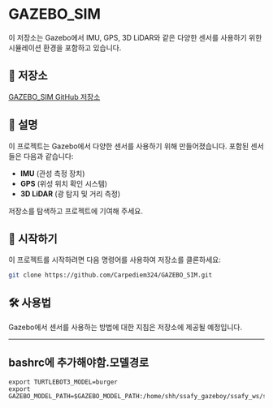 # GAZEBO_SIM

이 저장소는 Gazebo에서 IMU, GPS, 3D LiDAR와 같은 다양한 센서를 사용하기 위한 시뮬레이션 환경을 포함하고 있습니다.

## 📂 저장소

[GAZEBO_SIM GitHub 저장소](https://github.com/Carpediem324/GAZEBO_SIM.git)

## 📜 설명

이 프로젝트는 Gazebo에서 다양한 센서를 사용하기 위해 만들어졌습니다. 포함된 센서들은 다음과 같습니다:
- **IMU** (관성 측정 장치)
- **GPS** (위성 위치 확인 시스템)
- **3D LiDAR** (광 탐지 및 거리 측정)

저장소를 탐색하고 프로젝트에 기여해 주세요.

## 🚀 시작하기

이 프로젝트를 시작하려면 다음 명령어를 사용하여 저장소를 클론하세요:

```bash
git clone https://github.com/Carpediem324/GAZEBO_SIM.git
```

## 🛠 사용법

Gazebo에서 센서를 사용하는 방법에 대한 지침은 저장소에 제공될 예정입니다.

---

## bashrc에 추가해야함.모델경로
```
export TURTLEBOT3_MODEL=burger	
export GAZEBO_MODEL_PATH=$GAZEBO_MODEL_PATH:/home/shh/ssafy_gazeboy/ssafy_ws/src/turtlebot3_simulations/turtlebot3_gazebo/models/
```
